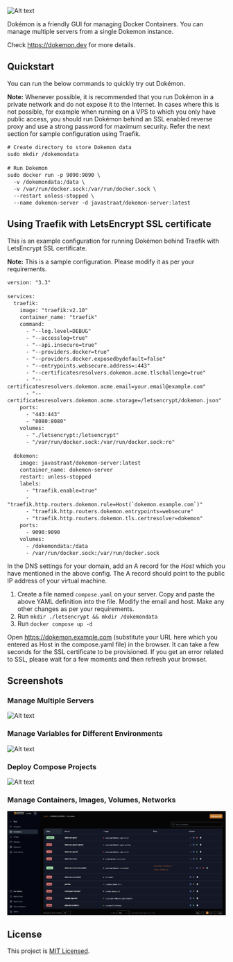 ![Alt text](https://github.com/dokemon-ng/dokemon/raw/main/screenshots/dokemon-light.svg?raw=true)

Dokémon is a friendly GUI for managing Docker Containers. You can manage multiple servers from a single Dokemon instance.

Check https://dokemon.dev for more details.

## Quickstart

You can run the below commands to quickly try out Dokémon.

**Note:** Whenever possible, it is recommended that you run Dokémon in a private network and do not expose it to the Internet. In cases where this is not possible, for example when running on a VPS to which you only have public access, you should run Dokémon behind an SSL enabled reverse proxy and use a strong password for maximum security. Refer the next section for sample configuration using Traefik.

    # Create directory to store Dokemon data
    sudo mkdir /dokemondata

    # Run Dokemon
    sudo docker run -p 9090:9090 \
      -v /dokemondata:/data \
      -v /var/run/docker.sock:/var/run/docker.sock \
      --restart unless-stopped \
      --name dokemon-server -d javastraat/dokemon-server:latest

## Using Traefik with LetsEncrypt SSL certificate

This is an example configuration for running Dokémon behind Traefik with LetsEncrypt SSL certificate.

**Note:** This is a sample configuration. Please modify it as per your requirements.

    version: "3.3"

    services:
      traefik:
        image: "traefik:v2.10"
        container_name: "traefik"
        command:
          - "--log.level=DEBUG"
          - "--accesslog=true"
          - "--api.insecure=true"
          - "--providers.docker=true"
          - "--providers.docker.exposedbydefault=false"
          - "--entrypoints.websecure.address=:443"
          - "--certificatesresolvers.dokemon.acme.tlschallenge=true"
          - "--certificatesresolvers.dokemon.acme.email=your.email@example.com"
          - "--certificatesresolvers.dokemon.acme.storage=/letsencrypt/dokemon.json"
        ports:
          - "443:443"
          - "8080:8080"
        volumes:
          - "./letsencrypt:/letsencrypt"
          - "/var/run/docker.sock:/var/run/docker.sock:ro"

      dokemon:
        image: javastraat/dokemon-server:latest
        container_name: dokemon-server
        restart: unless-stopped
        labels:
          - "traefik.enable=true"
          - "traefik.http.routers.dokemon.rule=Host(`dokemon.example.com`)"
          - "traefik.http.routers.dokemon.entrypoints=websecure"
          - "traefik.http.routers.dokemon.tls.certresolver=dokemon"
        ports:
          - 9090:9090
        volumes:
          - /dokemondata:/data
          - /var/run/docker.sock:/var/run/docker.sock

In the DNS settings for your domain, add an A record for the _Host_ which you have mentioned in the above config. The A record should point to the public IP address of your virtual machine.

1. Create a file named `compose.yaml` on your server. Copy and paste the above YAML definition into the file. Modify the email and host. Make any other changes as per your requirements.
2. Run `mkdir ./letsencrypt && mkdir /dokemondata`
3. Run `docker compose up -d`

Open https://dokemon.example.com (substitute your URL here which you entered as Host in the compose.yaml file) in the browser. It can take a few seconds for the SSL certificate to be provisioned. If you get an error related to SSL, please wait for a few moments and then refresh your browser.

## Screenshots

### Manage Multiple Servers
![Alt text](https://github.com/dokemon-ng/dokemon/raw/main/screenshots/screenshot-dokemon-nodes.jpg?raw=true)

### Manage Variables for Different Environments

![Alt text](https://github.com/dokemon-ng/dokemon/raw/main/screenshots/screenshot-dokemon-variables.jpg?raw=true)

### Deploy Compose Projects

![Alt text](https://github.com/dokemon-ng/dokemon/raw/main/screenshots/screenshot-dokemon-compose-up.jpg?raw=true)

### Manage Containers, Images, Volumes, Networks

![Alt text](https://github.com/dokemon-ng/dokemon/raw/main/screenshots/screenshot-dokemon-containers.jpg?raw=true)

## License

This project is [MIT Licensed](LICENSE).
